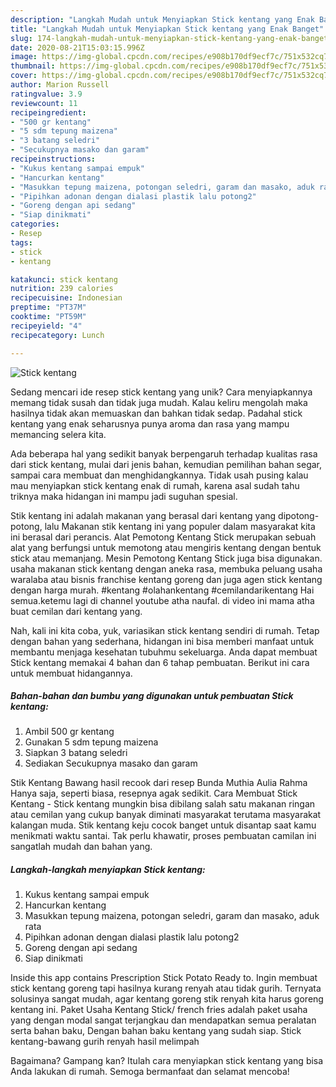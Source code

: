 ```yaml
---
description: "Langkah Mudah untuk Menyiapkan Stick kentang yang Enak Banget"
title: "Langkah Mudah untuk Menyiapkan Stick kentang yang Enak Banget"
slug: 174-langkah-mudah-untuk-menyiapkan-stick-kentang-yang-enak-banget
date: 2020-08-21T15:03:15.996Z
image: https://img-global.cpcdn.com/recipes/e908b170df9ecf7c/751x532cq70/stick-kentang-foto-resep-utama.jpg
thumbnail: https://img-global.cpcdn.com/recipes/e908b170df9ecf7c/751x532cq70/stick-kentang-foto-resep-utama.jpg
cover: https://img-global.cpcdn.com/recipes/e908b170df9ecf7c/751x532cq70/stick-kentang-foto-resep-utama.jpg
author: Marion Russell
ratingvalue: 3.9
reviewcount: 11
recipeingredient:
- "500 gr kentang"
- "5 sdm tepung maizena"
- "3 batang seledri"
- "Secukupnya masako dan garam"
recipeinstructions:
- "Kukus kentang sampai empuk"
- "Hancurkan kentang"
- "Masukkan tepung maizena, potongan seledri, garam dan masako, aduk rata"
- "Pipihkan adonan dengan dialasi plastik lalu potong2"
- "Goreng dengan api sedang"
- "Siap dinikmati"
categories:
- Resep
tags:
- stick
- kentang

katakunci: stick kentang 
nutrition: 239 calories
recipecuisine: Indonesian
preptime: "PT37M"
cooktime: "PT59M"
recipeyield: "4"
recipecategory: Lunch

---
```



![Stick kentang](https://img-global.cpcdn.com/recipes/e908b170df9ecf7c/751x532cq70/stick-kentang-foto-resep-utama.jpg)

Sedang mencari ide resep stick kentang yang unik? Cara menyiapkannya memang tidak susah dan tidak juga mudah. Kalau keliru mengolah maka hasilnya tidak akan memuaskan dan bahkan tidak sedap. Padahal stick kentang yang enak seharusnya punya aroma dan rasa yang mampu memancing selera kita.

Ada beberapa hal yang sedikit banyak berpengaruh terhadap kualitas rasa dari stick kentang, mulai dari jenis bahan, kemudian pemilihan bahan segar, sampai cara membuat dan menghidangkannya. Tidak usah pusing kalau mau menyiapkan stick kentang enak di rumah, karena asal sudah tahu triknya maka hidangan ini mampu jadi suguhan spesial.

Stik kentang ini adalah makanan yang berasal dari kentang yang dipotong-potong, lalu Makanan stik kentang ini yang populer dalam masyarakat kita ini berasal dari perancis. Alat Pemotong Kentang Stick merupakan sebuah alat yang berfungsi untuk memotong atau mengiris kentang dengan bentuk stick atau memanjang. Mesin Pemotong Kentang Stick juga bisa digunakan. usaha makanan stick kentang dengan aneka rasa, membuka peluang usaha waralaba atau bisnis franchise kentang goreng dan juga agen stick kentang dengan harga murah. #kentang #olahankentang #cemilandarikentang Hai semua.ketemu lagi di channel youtube atha naufal. di video ini mama atha buat cemilan dari kentang yang.


Nah, kali ini kita coba, yuk, variasikan stick kentang sendiri di rumah. Tetap dengan bahan yang sederhana, hidangan ini bisa memberi manfaat untuk membantu menjaga kesehatan tubuhmu sekeluarga. Anda dapat membuat Stick kentang memakai 4 bahan dan 6 tahap pembuatan. Berikut ini cara untuk membuat hidangannya.

<!--inarticleads1-->

##### Bahan-bahan dan bumbu yang digunakan untuk pembuatan Stick kentang:

1. Ambil 500 gr kentang
1. Gunakan 5 sdm tepung maizena
1. Siapkan 3 batang seledri
1. Sediakan Secukupnya masako dan garam


Stik Kentang Bawang hasil recook dari resep Bunda Muthia Aulia Rahma Hanya saja, seperti biasa, resepnya agak sedikit. Cara Membuat Stick Kentang - Stick kentang mungkin bisa dibilang salah satu makanan ringan atau cemilan yang cukup banyak diminati masyarakat terutama masyarakat kalangan muda. Stik kentang keju cocok banget untuk disantap saat kamu menikmati waktu santai. Tak perlu khawatir, proses pembuatan camilan ini sangatlah mudah dan bahan yang. 

<!--inarticleads2-->

##### Langkah-langkah menyiapkan Stick kentang:

1. Kukus kentang sampai empuk
1. Hancurkan kentang
1. Masukkan tepung maizena, potongan seledri, garam dan masako, aduk rata
1. Pipihkan adonan dengan dialasi plastik lalu potong2
1. Goreng dengan api sedang
1. Siap dinikmati


Inside this app contains Prescription Stick Potato Ready to. Ingin membuat stick kentang goreng tapi hasilnya kurang renyah atau tidak gurih. Ternyata solusinya sangat mudah, agar kentang goreng stik renyah kita harus goreng kentang ini. Paket Usaha Kentang Stick/ french fries adalah paket usaha yang dengan modal sangat terjangkau dan mendapatkan semua peralatan serta bahan baku, Dengan bahan baku kentang yang sudah siap. Stick kentang-bawang gurih renyah hasil melimpah 

Bagaimana? Gampang kan? Itulah cara menyiapkan stick kentang yang bisa Anda lakukan di rumah. Semoga bermanfaat dan selamat mencoba!

